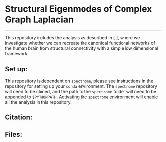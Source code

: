 # Structural Eigenmodes of Complex Graph Laplacian
---
This repository includes the analysis as described in [ ], where we investigate whether we can recreate the canonical functional networks of the human brain from structural connectivity with a simple low dimensional framework. 

## Set up:
This repository is dependent on [`spectrome`](https://github.com/Raj-Lab-UCSF/spectrome), please see instructions in the repository for setting up your `conda` environment. The `spectrome` repository will need to be cloned, and the path to the `spectrome` folder will need to be appended to `$PYTHONPATH`. Activating the `spectrome` environment will enable all the analysis in this repository.

## Citation:


## Files:
